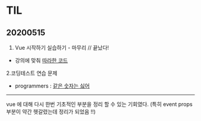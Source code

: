 # TIL
## 20200515
1. Vue 시작하기 실습하기 - 마무리 // 끝났다!
- 강의에 맞춰 [따라한 코드](https://github.com/jina95/vueStudy_learnVueJs)

2.코딩테스트 연습 문제
- programmers : [같은 숫자는 싫어](https://github.com/jina95/TIL/blob/master/Algorithm/%EA%B0%99%EC%9D%80%20%EC%88%AB%EC%9E%90%EB%8A%94%20%EC%8B%AB%EC%96%B4.html)

<hr/>

vue 에 대해 다시 한번 기초적인 부분을 정리 할 수 있는 기회였다. (특히 event props 부분이 약간 헷갈렸는데 정리가 되었음 !!)





